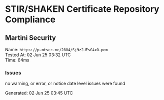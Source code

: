 # STIR/SHAKEN Certificate Repository Compliance

## Martini Security

Name: `https://p.mtsec.me/2884/Sj9z2UEsG4xO.pem`\
Tested At: 02 Jun 25 03:32 UTC\
Time: 64ms

### Issues

no warning, or error, or notice date level issues were found

Generated: 02 Jun 25 03:45 UTC
